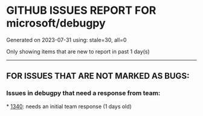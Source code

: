 
# GITHUB ISSUES REPORT FOR microsoft/debugpy


Generated on 2023-07-31 using: stale=30, all=0


Only showing items that are new to report in past 1 day(s)


---

## FOR ISSUES THAT ARE NOT MARKED AS BUGS:


### Issues in debugpy that need a response from team:


\* [1340](https://github.com/microsoft/debugpy/issues/1340 "Generic class using ParamSpec raises TypeError in Python < 3.10, with User Uncaught Exceptions + justMyCode: false"): needs an initial team response (1 days old)
